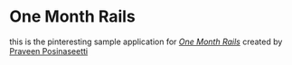 # One Month Rails

this is the pinteresting sample application for
[*One Month Rails*](http://onemonthrails.com)
created 
by [Praveen Posinaseetti](htp:/ppraveen.com)